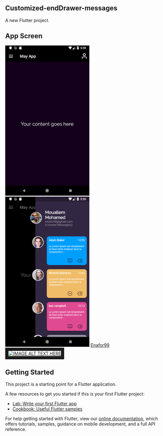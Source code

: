 ## Customized-endDrawer-messages


A new Flutter project.

## App Screen

<img src="screens/01.png" height="480px" > 	 <img height="480px" src="screens/02.png"> [Enafor99](https://youtu.be/FLW1XyUsXZg)  
<a href="http://www.youtube.com/watch?feature=player_embedded&v=YOUTUBE_VIDEO_ID_HERE
" target="_blank"><img src="screen/movie.png" 
alt="IMAGE ALT TEXT HERE" width="240" height="180" border="10" /></a>

## Getting Started

This project is a starting point for a Flutter application.

A few resources to get you started if this is your first Flutter project:

- [Lab: Write your first Flutter app](https://flutter.dev/docs/get-started/codelab)
- [Cookbook: Useful Flutter samples](https://flutter.dev/docs/cookbook)

For help getting started with Flutter, view our
[online documentation](https://flutter.dev/docs), which offers tutorials,
samples, guidance on mobile development, and a full API reference.

